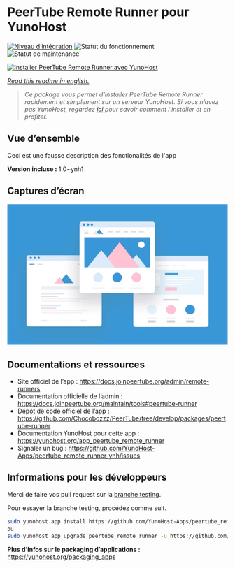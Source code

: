 <!--
N.B.: This README was automatically generated by https://github.com/YunoHost/apps/tree/master/tools/README-generator
It shall NOT be edited by hand.
-->

# PeerTube Remote Runner pour YunoHost

[![Niveau d’intégration](https://dash.yunohost.org/integration/peertube_remote_runner.svg)](https://dash.yunohost.org/appci/app/peertube_remote_runner) ![Statut du fonctionnement](https://ci-apps.yunohost.org/ci/badges/peertube_remote_runner.status.svg) ![Statut de maintenance](https://ci-apps.yunohost.org/ci/badges/peertube_remote_runner.maintain.svg)

[![Installer PeerTube Remote Runner avec YunoHost](https://install-app.yunohost.org/install-with-yunohost.svg)](https://install-app.yunohost.org/?app=peertube_remote_runner)

*[Read this readme in english.](./README.md)*

> *Ce package vous permet d’installer PeerTube Remote Runner rapidement et simplement sur un serveur YunoHost.
Si vous n’avez pas YunoHost, regardez [ici](https://yunohost.org/#/install) pour savoir comment l’installer et en profiter.*

## Vue d’ensemble

Ceci est une fausse description des fonctionalités de l'app


**Version incluse :** 1.0~ynh1

## Captures d’écran

![Capture d’écran de PeerTube Remote Runner](./doc/screenshots/example.jpg)

## Documentations et ressources

* Site officiel de l’app : <https://docs.joinpeertube.org/admin/remote-runners>
* Documentation officielle de l’admin : <https://docs.joinpeertube.org/maintain/tools#peertube-runner>
* Dépôt de code officiel de l’app : <https://github.com/Chocobozzz/PeerTube/tree/develop/packages/peertube-runner>
* Documentation YunoHost pour cette app : <https://yunohost.org/app_peertube_remote_runner>
* Signaler un bug : <https://github.com/YunoHost-Apps/peertube_remote_runner_ynh/issues>

## Informations pour les développeurs

Merci de faire vos pull request sur la [branche testing](https://github.com/YunoHost-Apps/peertube_remote_runner_ynh/tree/testing).

Pour essayer la branche testing, procédez comme suit.

``` bash
sudo yunohost app install https://github.com/YunoHost-Apps/peertube_remote_runner_ynh/tree/testing --debug
ou
sudo yunohost app upgrade peertube_remote_runner -u https://github.com/YunoHost-Apps/peertube_remote_runner_ynh/tree/testing --debug
```

**Plus d’infos sur le packaging d’applications :** <https://yunohost.org/packaging_apps>